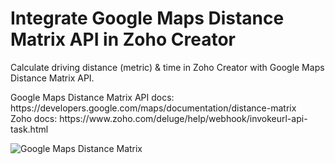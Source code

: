 <h1>Integrate Google Maps Distance Matrix API in Zoho Creator</h1>
Calculate driving distance (metric) & time in Zoho Creator with Google Maps Distance Matrix API.
<p>
Google Maps Distance Matrix API docs: https://developers.google.com/maps/documentation/distance-matrix
<br>Zoho docs: https://www.zoho.com/deluge/help/webhook/invokeurl-api-task.html
<p>
<img src = "https://developers.google.com/maps/images/landing/hero_distance_matrix_api_720.png" alt="Google Maps Distance Matrix">

